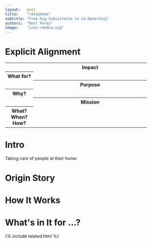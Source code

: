 ```yaml
---
layout:   post
title:    "rStayHome"
subtitle: "From Gig Subsistence to Co-Ownership"
authors:  "Matt Perez"
image:    "icon-rmedia.svg"
---
```


<div style="display: none; ">
 <p>Taking care of people at their home</p>
</div>

<h1>Explicit Alignment</h1>
 <div class="_center">
  <table class="_explicitalignment">
   <tr id="_background">
    <td></td>
    <th>Impact</th>
   </tr>
   <tr>
    <th style="width:20%; ">What for?</th>
    <td>&nbsp;</td>
   </tr>
   <tr id="_background">
    <td></td>
    <th>Purpose</th>
   </tr>
   <tr>
    <th>Why?</th>
    <td>&nbsp;</td>
   </tr>
   <tr id="_background">
    <td></td>
    <th>Mission</th>
   </tr>
   <tr>
    <th>
     What?<br>
     When?<br>
     How?
    </th>
    <td>&nbsp;</td>
   </tr>
  </table>
 </div>

<h1>Intro</h1>
 <p>Taking care of people at their home.</p>

<h1>Origin Story</h1>

<h1>How It Works</h1>

<h1>What's in It for &hellip;?</h1>

{% include related.html %}
